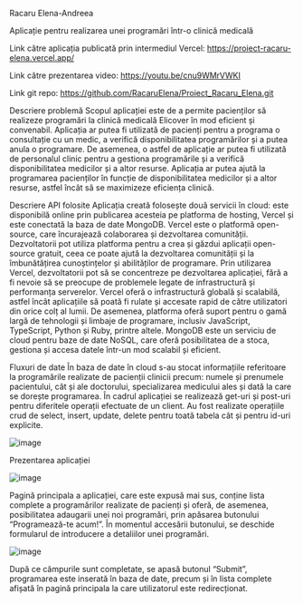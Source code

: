 Racaru Elena-Andreea

Aplicație pentru realizarea unei programări într-o clinică medicală

Link către aplicația publicată prin intermediul Vercel: https://proiect-racaru-elena.vercel.app/

Link către prezentarea video: https://youtu.be/cnu9WMrVWKI

Link git repo: https://github.com/RacaruElena/Proiect_Racaru_Elena.git

Descriere problemă
Scopul aplicației este de a permite pacienților să realizeze programări la clinică medicală Elicover în mod eficient și convenabil. Aplicația ar putea fi utilizată de pacienți pentru a programa o consultație cu un medic, a verifică disponibilitatea programărilor și a putea anula o programare.
De asemenea, o astfel de aplicație ar putea fi utilizată de personalul clinic pentru a gestiona programările și a verifică disponibilitatea medicilor și a altor resurse. Aplicația ar putea ajută la programarea pacienților în funcție de disponibilitatea medicilor și a altor resurse, astfel încât să se maximizeze eficiența clinică.

Descriere API folosite
Aplicația creată folosește două servicii în cloud: este disponibilă online prin publicarea acesteia pe platforma de hosting, Vercel și este conectată la baza de date MongoDB.
Vercel este o platformă open-source, care încurajează colaborarea și dezvoltarea comunității. Dezvoltatorii pot utiliza platforma pentru a crea și găzdui aplicații open-source gratuit, ceea ce poate ajută la dezvoltarea comunității și la îmbunătățirea cunoștințelor și abilităților de programare.
Prin utilizarea Vercel, dezvoltatorii pot să se concentreze pe dezvoltarea aplicației, fără a fi nevoie să se preocupe de problemele legate de infrastructură și performanța serverelor. Vercel oferă o infrastructură globală și scalabilă, astfel încât aplicațiile să poată fi rulate și accesate rapid de către utilizatori din orice colț al lumii. De asemenea, platforma oferă suport pentru o gamă largă de tehnologii și limbaje de programare, inclusiv JavaScript, TypeScript, Python și Ruby, printre altele.
MongoDB este un serviciu de cloud pentru baze de date NoSQL, care oferă posibilitatea de a stoca, gestiona și accesa datele într-un mod scalabil și eficient.

Fluxuri de date
În baza de date în cloud s-au stocat informațiile referitoare la programările realizate de pacienții clinicii precum: numele și prenumele pacientului, cât și ale doctorului, specializarea medicului ales și dată la care se dorește programarea.
În cadrul aplicației se realizează get-uri și post-uri pentru diferitele operații efectuate de un client.
Au fost realizate operațiile crud de select, insert, update, delete pentru toată tabela cât și pentru id-uri explicite.
 
![image](https://github.com/RacaruElena/Proiect_Racaru_Elena/assets/85835406/c5e07530-98fb-4bc6-b94a-03fe6d5734a6)


Prezentarea aplicației

![image](https://github.com/RacaruElena/Proiect_Racaru_Elena/assets/85835406/4cde8eb6-8bb9-43e7-acea-8ea5271fe59c)

 
Pagină principala a aplicației, care este expusă mai sus, conține lista complete a programărilor realizate de pacienți și oferă, de asemenea, posibilitatea adaugarii unei noi programări, prin apăsarea butonului “Programează-te acum!”.
În momentul accesării butonului, se deschide formularul de introducere a detaliilor unei programări.

![image](https://github.com/RacaruElena/Proiect_Racaru_Elena/assets/85835406/6e5bcf54-8bf5-4db5-8af2-7614f64415b4)

 
După ce câmpurile sunt completate, se apasă butonul “Submit”, programarea este inserată în baza de date, precum și în lista complete afișată în pagină principala la care utilizatorul este redirecționat.


